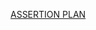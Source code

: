 [ASSERTION PLAN](<https://docs.google.com/spreadsheets/d/12P6SWgqhVpaJDkxgh52xKEeRLQylMH4a/edit?usp=sharing&ouid=108282355793634064022&rtpof=true&sd=true>)
